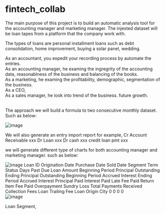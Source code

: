# fintech_collab
The main purpose of this project is to build an automatic analysis tool for the accounting manager and marketing manager. The injested dataset will be loan tapes from a platform that the company work with. <br />

The types of loans are personal installment loans such as debt consolidation, home improvement, buying a solar panel, wedding.

As an accountant, you expedit your recording process by automate the entries. <br />
As an accounting manager, he examing the ingregrity of the accounting data, reasonablness of the business and balancing of the books.  <br />
As a marketing, he examing the profitability, demographic, segmentation of the business. <br />
As a CEO, <br />
As a sales manager, he look into trend of the business. future growth. <br />

<br />
The approach
we will build a formula to two consecutive monthly dataset. Such as below:

![image](https://user-images.githubusercontent.com/108306648/185512914-c8f29407-7a40-480c-92cb-4e994216a80e.png)

We will also generate an entry import report
for example,
Cr Account Receivable     xxx
       Dr Loan  xxx
Dr cash     xxx
       credit loan pmt    xxx
       
we will generate different type of charts for both accounting manager and marketing manager. such as below:
  

![image](https://user-images.githubusercontent.com/108306648/185512948-2e2cc814-e7b7-462b-9d05-ed4eeff15ee7.png)
Loan ID	Origination Date	Purchase Date	Sold Date	Segment	Term	Status	Days Past Due	 Loan Amount 	 Beginning Period Principal Outstanding 	 Ending Principal Outstanding 	 Beginning Period Accrued Interest 	 Ending Period Accrued Interest 	 Principal Paid 	   Interest Paid 	   Late Fee Paid 	 Return Item Fee Paid 	 Overpayment 	 Sundry Loss 	 Total Payments Received 	 Collection Fees 	 Loan Trailing Fee 	 Loan Origin City 
	0	0	0	0	
![image](https://user-images.githubusercontent.com/108306648/185517351-71645347-c84b-4f41-996a-977f5b195c00.png)

Loan Segment, 
